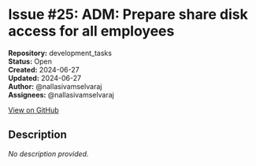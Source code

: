# Issue #25: ADM: Prepare share disk access for all employees

**Repository:** development_tasks  
**Status:** Open  
**Created:** 2024-06-27  
**Updated:** 2024-06-27  
**Author:** @nallasivamselvaraj  
**Assignees:** @nallasivamselvaraj  

[View on GitHub](https://github.com/Simtestlab/development_tasks/issues/25)

## Description

*No description provided.*